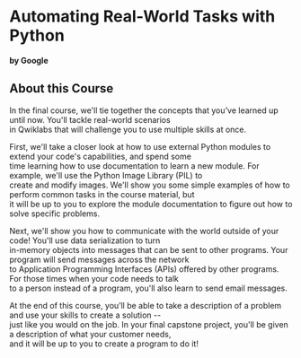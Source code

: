 # Automating Real-World Tasks with Python

**by Google**

## About this Course

In the final course, we'll tie together the concepts that you’ve learned up until now. You'll tackle real-world scenarios\
in Qwiklabs that will challenge you to use multiple skills at once.

First, we'll take a closer look at how to use external Python modules to extend your code's capabilities, and spend some\
time learning how to use documentation to learn a new module. For example, we'll use the Python Image Library (PIL) to\
create and modify images. We'll show you some simple examples of how to perform common tasks in the course material, but\
it will be up to you to explore the module documentation to figure out how to solve specific problems.

Next, we'll show you how to communicate with the world outside of your code! You'll use data serialization to turn\
in-memory objects into messages that can be sent to other programs. Your program will send messages across the network\
to Application Programming Interfaces (APIs) offered by other programs. For those times when your code needs to talk\
to a person instead of a program, you'll also learn to send email messages.

At the end of this course, you’ll be able to take a description of a problem and use your skills to create a solution --\
just like you would on the job. In your final capstone project, you'll be given a description of what your customer needs,\
and it will be up to you to create a program to do it!